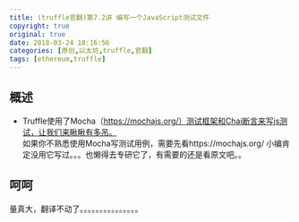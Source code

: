 ```yaml
---
title: (truffle官翻)第7.2讲 编写一个JavaScript测试文件
copyright: true
original: true
date: 2018-03-24 10:16:56
categories: [原创,以太坊,truffle,官翻]
tags: [ethereum,truffle]
---
```

## 概述
* Truffle使用了Mocha（https://mochajs.org/）测试框架和Chai断言来写js测试，让我们来瞅瞅有多吊。  
如果你不熟悉使用Mocha写测试用例，需要先看https://mochajs.org/
小编肯定没用它写过。。。也懒得去专研它了，有需要的还是看原文吧。。
## 呵呵
量真大，翻译不动了。。。。。。。。。。。。。。。
